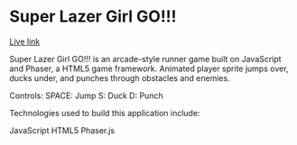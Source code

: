 # Super Lazer Girl GO!!!

[Live link][link]

[link]: http://eashmore.github.io/js-runner/

Super Lazer Girl GO!!! is an arcade-style runner game built on JavaScript and Phaser, a HTML5 game framework.
Animated player sprite jumps over, ducks under, and punches through obstacles and enemies.

Controls:
SPACE: Jump
S: Duck
D: Punch

Technologies used to build this application include:

JavaScript
HTML5
Phaser.js
